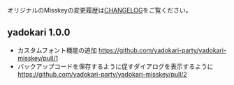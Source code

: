 オリジナルのMisskeyの変更履歴は[CHANGELOG](CHANGELOG.md)をご覧ください。

<!--
## Unlereased
### General

### Client

### Server
-->


## yadokari 1.0.0
 - カスタムフォント機能の追加 https://github.com/yadokari-party/yadokari-misskey/pull/1
 - バックアップコードを保存するように促すダイアログを表示するように https://github.com/yadokari-party/yadokari-misskey/pull/2
